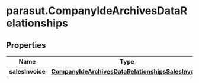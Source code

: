 # parasut.CompanyIdeArchivesDataRelationships

## Properties
Name | Type | Description | Notes
------------ | ------------- | ------------- | -------------
**salesInvoice** | [**CompanyIdeArchivesDataRelationshipsSalesInvoice**](CompanyIdeArchivesDataRelationshipsSalesInvoice.md) |  | [optional] 


